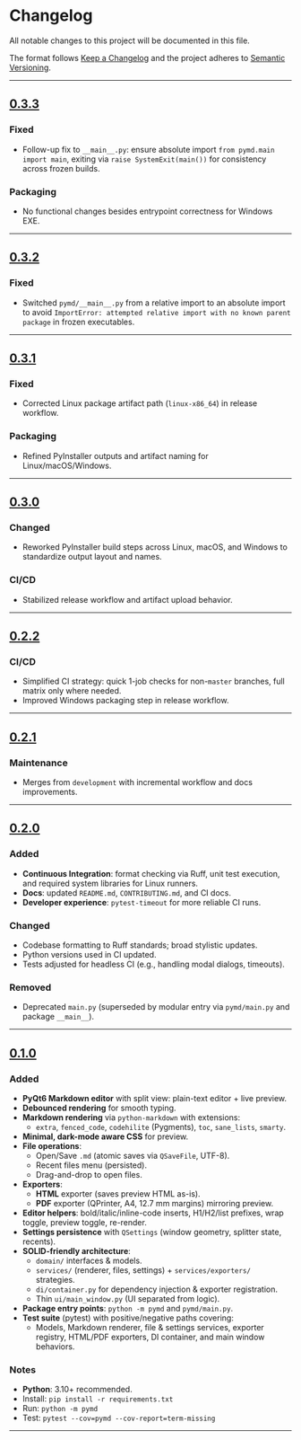 # Changelog
All notable changes to this project will be documented in this file.

The format follows [Keep a Changelog](https://keepachangelog.com/en/1.1.0/)
and the project adheres to [Semantic Versioning](https://semver.org/spec/v2.0.0.html).

---

## [0.3.3]
### Fixed
- Follow-up fix to `__main__.py`: ensure absolute import `from pymd.main import main`, exiting via `raise SystemExit(main())` for consistency across frozen builds.

### Packaging
- No functional changes besides entrypoint correctness for Windows EXE.

---

## [0.3.2]
### Fixed
- Switched `pymd/__main__.py` from a relative import to an absolute import to avoid `ImportError: attempted relative import with no known parent package` in frozen executables.

---

## [0.3.1]
### Fixed
- Corrected Linux package artifact path (`linux-x86_64`) in release workflow.

### Packaging
- Refined PyInstaller outputs and artifact naming for Linux/macOS/Windows.

---

## [0.3.0]
### Changed
- Reworked PyInstaller build steps across Linux, macOS, and Windows to standardize output layout and names.

### CI/CD
- Stabilized release workflow and artifact upload behavior.

---

## [0.2.2]
### CI/CD
- Simplified CI strategy: quick 1-job checks for non-`master` branches, full matrix only where needed.
- Improved Windows packaging step in release workflow.

---

## [0.2.1]
### Maintenance
- Merges from `development` with incremental workflow and docs improvements.

---

## [0.2.0]
### Added
- **Continuous Integration**: format checking via Ruff, unit test execution, and required system libraries for Linux runners.
- **Docs**: updated `README.md`, `CONTRIBUTING.md`, and CI docs.
- **Developer experience**: `pytest-timeout` for more reliable CI runs.

### Changed
- Codebase formatting to Ruff standards; broad stylistic updates.
- Python versions used in CI updated.
- Tests adjusted for headless CI (e.g., handling modal dialogs, timeouts).

### Removed
- Deprecated `main.py` (superseded by modular entry via `pymd/main.py` and package `__main__`).

---

## [0.1.0]
### Added
- **PyQt6 Markdown editor** with split view: plain-text editor + live preview.
- **Debounced rendering** for smooth typing.
- **Markdown rendering** via `python-markdown` with extensions:
  - `extra`, `fenced_code`, `codehilite` (Pygments), `toc`, `sane_lists`, `smarty`.
- **Minimal, dark-mode aware CSS** for preview.
- **File operations**:
  - Open/Save `.md` (atomic saves via `QSaveFile`, UTF-8).
  - Recent files menu (persisted).
  - Drag-and-drop to open files.
- **Exporters**:
  - **HTML** exporter (saves preview HTML as-is).
  - **PDF** exporter (QPrinter, A4, 12.7 mm margins) mirroring preview.
- **Editor helpers**: bold/italic/inline-code inserts, H1/H2/list prefixes, wrap toggle, preview toggle, re-render.
- **Settings persistence** with `QSettings` (window geometry, splitter state, recents).
- **SOLID-friendly architecture**:
  - `domain/` interfaces & models.
  - `services/` (renderer, files, settings) + `services/exporters/` strategies.
  - `di/container.py` for dependency injection & exporter registration.
  - Thin `ui/main_window.py` (UI separated from logic).
- **Package entry points**: `python -m pymd` and `pymd/main.py`.
- **Test suite** (pytest) with positive/negative paths covering:
  - Models, Markdown renderer, file & settings services, exporter registry, HTML/PDF exporters, DI container, and main window behaviors.

### Notes
- **Python**: 3.10+ recommended.
- Install: `pip install -r requirements.txt`
- Run: `python -m pymd`
- Test: `pytest --cov=pymd --cov-report=term-missing`

---

[0.3.3]: https://github.com/clintonshane84/PyMarkdownEditor/releases/tag/v0.3.3
[0.3.2]: https://github.com/clintonshane84/PyMarkdownEditor/releases/tag/v0.3.2
[0.3.1]: https://github.com/clintonshane84/PyMarkdownEditor/compare/v0.3.0...v0.3.1
[0.3.0]: https://github.com/clintonshane84/PyMarkdownEditor/compare/v0.2.2...v0.3.0
[0.2.2]: https://github.com/clintonshane84/PyMarkdownEditor/compare/v0.2.1...v0.2.2
[0.2.1]: https://github.com/clintonshane84/PyMarkdownEditor/compare/v0.2.0...v0.2.1
[0.2.0]: https://github.com/clintonshane84/PyMarkdownEditor/compare/v0.1.0...v0.2.0
[0.1.0]: https://github.com/clintonshane84/PyMarkdownEditor/releases/tag/v0.1.0
